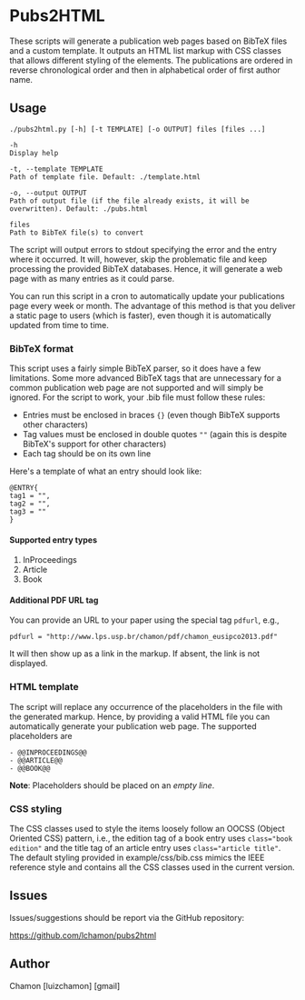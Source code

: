 Pubs2HTML
=========

These scripts will generate a publication web pages based on BibTeX files and a custom template. It outputs an HTML list markup with CSS classes that allows different styling of the elements. The publications are ordered in reverse chronological order and then in alphabetical order of first author name.



Usage
-----

```
./pubs2html.py [-h] [-t TEMPLATE] [-o OUTPUT] files [files ...]

-h
Display help

-t, --template TEMPLATE
Path of template file. Default: ./template.html

-o, --output OUTPUT
Path of output file (if the file already exists, it will be overwritten). Default: ./pubs.html

files
Path to BibTeX file(s) to convert
```

The script will output errors to stdout specifying the error and the entry where it occurred. It will, however, skip the problematic file and keep processing the provided BibTeX databases. Hence, it will generate a web page with as many entries as it could parse.

You can run this script in a cron to automatically update your publications page every week or month. The advantage of this method is that you deliver a static page to users (which is faster), even though it is automatically updated from time to time.



### BibTeX format

This script uses a fairly simple BibTeX parser, so it does have a few limitations. Some more advanced BibTeX tags that are unnecessary for a common publication web page are not supported and will simply be ignored. For the script to work, your .bib file must follow these rules:

- Entries must be enclosed in braces ```{}``` (even though BibTeX supports other characters)
- Tag values must be enclosed in double quotes ```""``` (again this is despite BibTeX's support for other characters)
- Each tag should be on its own line

Here's a template of what an entry should look like:
```
@ENTRY{
tag1 = "",
tag2 = "",
tag3 = ""
}
```


#### Supported entry types
1. InProceedings
2. Article
3. Book


#### Additional PDF URL tag
You can provide an URL to your paper using the special tag ```pdfurl```, e.g.,

```
pdfurl = "http://www.lps.usp.br/chamon/pdf/chamon_eusipco2013.pdf"
```

It will then show up as a link in the markup. If absent, the link is not displayed.



### HTML template

The script will replace any occurrence of the placeholders in the file with the generated markup. Hence, by providing a valid HTML file you can automatically generate your publication web page. The supported placeholders are

	- @@INPROCEEDINGS@@
	- @@ARTICLE@@
	- @@BOOK@@

**Note**: Placeholders should be placed on an _empty line_.



### CSS styling

The CSS classes used to style the items loosely follow an OOCSS (Object Oriented CSS) pattern, i.e., the edition tag of a book entry uses ```class="book edition"``` and the title tag of an article entry uses ```class="article title"```. The default styling provided in example/css/bib.css mimics the IEEE reference style and contains all the CSS classes used in the current version.


Issues
------

Issues/suggestions should be report via the GitHub repository:

https://github.com/lchamon/pubs2html


Author
------

Chamon [luizchamon] [gmail]

